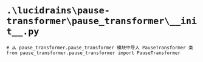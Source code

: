 # `.\lucidrains\pause-transformer\pause_transformer\__init__.py`

```
# 从 pause_transformer.pause_transformer 模块中导入 PauseTransformer 类
from pause_transformer.pause_transformer import PauseTransformer
```